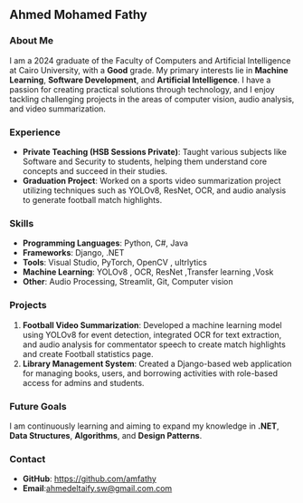 ## Ahmed Mohamed Fathy

### About Me
I am a 2024 graduate of the Faculty of Computers and Artificial Intelligence at Cairo University, with a **Good** grade. My primary interests lie in **Machine Learning**, **Software Development**, and **Artificial Intelligence**. I have a passion for creating practical solutions through technology, and I enjoy tackling challenging projects in the areas of computer vision, audio analysis, and video summarization.

### Experience
- **Private Teaching (HSB Sessions Private)**: Taught various subjects like Software and Security to students, helping them understand core concepts and succeed in their studies.
- **Graduation Project**: Worked on a sports video summarization project utilizing techniques such as YOLOv8, ResNet, OCR, and audio analysis to generate football match highlights.

### Skills
- **Programming Languages**: Python, C#, Java
- **Frameworks**: Django, .NET
- **Tools**: Visual Studio, PyTorch, OpenCV , ultrlytics
- **Machine Learning**: YOLOv8 , OCR, ResNet ,Transfer learning ,Vosk
- **Other**: Audio Processing, Streamlit, Git, Computer vision

### Projects
1. **Football Video Summarization**: Developed a machine learning model using YOLOv8 for event detection, integrated OCR for text extraction, and audio analysis for commentator speech to create match highlights and create Football statistics page.
2. **Library Management System**: Created a Django-based web application for managing books, users, and borrowing activities with role-based access for admins and students.

### Future Goals
I am continuously learning and aiming to expand my knowledge in **.NET**, **Data Structures**, **Algorithms**, and **Design Patterns**.

### Contact
- **GitHub**: https://github.com/amfathy
- **Email**:ahmedeltaify.sw@gmail.com.com
